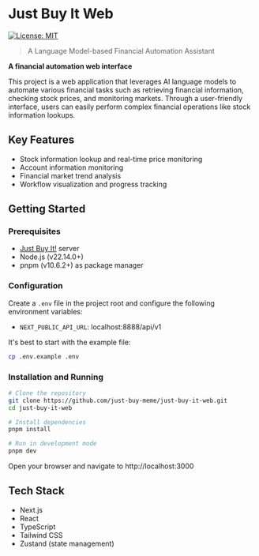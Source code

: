 # Just Buy It Web

[![License: MIT](https://img.shields.io/badge/License-MIT-yellow.svg)](https://opensource.org/licenses/MIT)

> A Language Model-based Financial Automation Assistant

**A financial automation web interface**

This project is a web application that leverages AI language models to automate various financial tasks such as retrieving financial information, checking stock prices, and monitoring markets. Through a user-friendly interface, users can easily perform complex financial operations like stock information lookups.

## Key Features

- Stock information lookup and real-time price monitoring
- Account information monitoring
- Financial market trend analysis
- Workflow visualization and progress tracking

## Getting Started

### Prerequisites

- [Just Buy It!](https://github.com/just-buy-meme/just-buy-it) server
- Node.js (v22.14.0+)
- pnpm (v10.6.2+) as package manager

### Configuration

Create a `.env` file in the project root and configure the following environment variables:

- `NEXT_PUBLIC_API_URL`: localhost:8888/api/v1

It's best to start with the example file:

```bash
cp .env.example .env
```

### Installation and Running

```bash
# Clone the repository
git clone https://github.com/just-buy-meme/just-buy-it-web.git
cd just-buy-it-web

# Install dependencies
pnpm install

# Run in development mode
pnpm dev
```

Open your browser and navigate to http://localhost:3000

## Tech Stack

- Next.js
- React
- TypeScript
- Tailwind CSS
- Zustand (state management)
